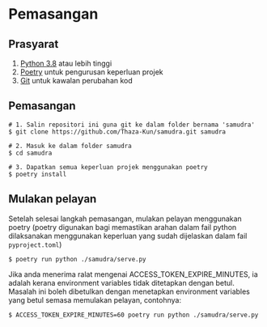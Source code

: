 # Pemasangan

## Prasyarat

1. [Python 3.8](https://www.python.org/) atau lebih tinggi
2. [Poetry](https://python-poetry.org/docs/) untuk pengurusan keperluan projek
3. [Git](https://git-scm.com/) untuk kawalan perubahan kod

## Pemasangan

```shell
# 1. Salin repositori ini guna git ke dalam folder bernama 'samudra'
$ git clone https://github.com/Thaza-Kun/samudra.git samudra

# 2. Masuk ke dalam folder samudra
$ cd samudra

# 3. Dapatkan semua keperluan projek menggunakan poetry
$ poetry install
```

## Mulakan pelayan

Setelah selesai langkah pemasangan, mulakan pelayan menggunakan poetry
(poetry digunakan bagi memastikan arahan dalam fail python dilaksanakan
menggunakan keperluan yang sudah dijelaskan dalam fail `pyproject.toml`)

```shell
$ poetry run python ./samudra/serve.py
```

Jika anda menerima ralat mengenai ACCESS\_TOKEN\_EXPIRE\_MINUTES, ia adalah kerana environment variables tidak ditetapkan dengan betul. Masalah ini boleh dibetulkan dengan menetapkan environment variables yang betul semasa memulakan pelayan, contohnya:  

```shell
$ ACCESS_TOKEN_EXPIRE_MINUTES=60 poetry run python ./samudra/serve.py
```

